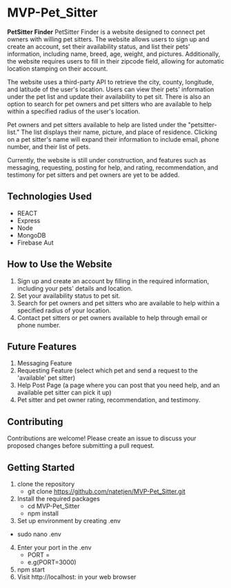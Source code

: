 <link rel="stylesheet" href="https://kit.fontawesome.com/269ed635c4.css" crossorigin="anonymous">


# MVP-Pet_Sitter

**PetSitter Finder**
PetSitter Finder is a website designed to connect pet owners with willing pet sitters. The website allows users to sign up and create an account, set their availability status, and list their pets' information, including name, breed, age, weight, and pictures. Additionally, the website requires users to fill in their zipcode field, allowing for automatic location stamping on their account.

The website uses a third-party API to retrieve the city, county, longitude, and latitude of the user's location. Users can view their pets' information under the pet list and update their availability to pet sit. There is also an option to search for pet owners and pet sitters who are available to help within a specified radius of the user's location.

Pet owners and pet sitters available to help are listed under the "petsitter-list." The list displays their name, picture, and place of residence. Clicking on a pet sitter's name will expand their information to include email, phone number, and their list of pets.

Currently, the website is still under construction, and features such as messaging, requesting, posting for help, and rating, recommendation, and testimony for pet sitters and pet owners are yet to be added.

## **Technologies Used**
- REACT <font-awesome-icon icon="fa-brands fa-react" />
- Express
- Node
- MongoDB
- Firebase Aut

## **How to Use the Website**
1. Sign up and create an account by filling in the required information, including your pets' details and location.
2. Set your availability status to pet sit.
3. Search for pet owners and pet sitters who are available to help within a specified radius of your location.
4. Contact pet sitters or pet owners available to help through email or phone number.

## **Future Features**
1. Messaging Feature
2. Requesting Feature (select which pet and send a request to the 'available' pet sitter)
3. Help Post Page (a page where you can post that you need help, and an available pet sitter can pick it up)
4. Pet sitter and pet owner rating, recommendation, and testimony.

## **Contributing**
Contributions are welcome! Please create an issue to discuss your proposed changes before submitting a pull request.

## **Getting Started**
1. clone the repository
   - git clone https://github.com/natetjen/MVP-Pet_Sitter.git
2. Install the required packages
   - cd MVP-Pet_Sitter
   - npm install
3. Set up environment by creating .env
  - sudo nano .env
4. Enter your port in the .env
   - PORT = <whatever port you want>
   - e.g(PORT=3000)
5. npm start
6. Visit http://localhost:<whatever port you enter> in your web browser
